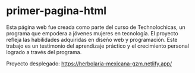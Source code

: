 # primer-pagina-html
Esta página web fue creada como parte del curso de Technolochicas, un programa que empodera a jóvenes mujeres en tecnología. El proyecto refleja las habilidades adquiridas en diseño web y programación. Este trabajo es un testimonio del aprendizaje práctico y el crecimiento personal logrado a través del programa.

Proyecto desplegado: https://herbolaria-mexicana-gzm.netlify.app/
